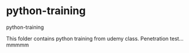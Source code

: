 # python-training
python-training

This folder contains python training from udemy class.
Penetration test... mmmmm
